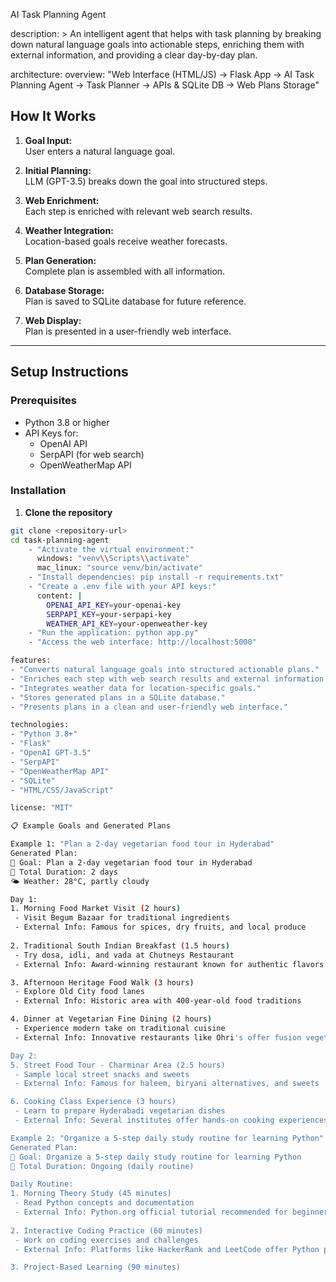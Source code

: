 AI Task Planning Agent

description: >
    An intelligent agent that helps with task planning by breaking down natural language goals
    into actionable steps, enriching them with external information, and providing a clear
    day-by-day plan.

architecture:
  overview: "Web Interface (HTML/JS) → Flask App → AI Task Planning Agent → Task Planner → APIs & SQLite DB → Web Plans Storage"

## How It Works

1. **Goal Input:**  
   User enters a natural language goal.

2. **Initial Planning:**  
   LLM (GPT-3.5) breaks down the goal into structured steps.

3. **Web Enrichment:**  
   Each step is enriched with relevant web search results.

4. **Weather Integration:**  
   Location-based goals receive weather forecasts.

5. **Plan Generation:**  
   Complete plan is assembled with all information.

6. **Database Storage:**  
   Plan is saved to SQLite database for future reference.

7. **Web Display:**  
   Plan is presented in a user-friendly web interface.

---

## Setup Instructions

### Prerequisites

- Python 3.8 or higher  
- API Keys for:  
  - OpenAI API  
  - SerpAPI (for web search)  
  - OpenWeatherMap API  

### Installation

1. **Clone the repository**  
  ```bash
git clone <repository-url>
cd task-planning-agent
      - "Activate the virtual environment:"
        windows: "venv\\Scripts\\activate"
        mac_linux: "source venv/bin/activate"
      - "Install dependencies: pip install -r requirements.txt"
      - "Create a .env file with your API keys:"
        content: |
          OPENAI_API_KEY=your-openai-key
          SERPAPI_KEY=your-serpapi-key
          WEATHER_API_KEY=your-openweather-key
      - "Run the application: python app.py"
      - "Access the web interface: http://localhost:5000"

features:
  - "Converts natural language goals into structured actionable plans."
  - "Enriches each step with web search results and external information."
  - "Integrates weather data for location-specific goals."
  - "Stores generated plans in a SQLite database."
  - "Presents plans in a clean and user-friendly web interface."

technologies:
  - "Python 3.8+"
  - "Flask"
  - "OpenAI GPT-3.5"
  - "SerpAPI"
  - "OpenWeatherMap API"
  - "SQLite"
  - "HTML/CSS/JavaScript"

license: "MIT"

📋 Example Goals and Generated Plans

Example 1: "Plan a 2-day vegetarian food tour in Hyderabad"
Generated Plan:
🎯 Goal: Plan a 2-day vegetarian food tour in Hyderabad
📅 Total Duration: 2 days
🌤️ Weather: 28°C, partly cloudy

Day 1:
1. Morning Food Market Visit (2 hours)
   - Visit Begum Bazaar for traditional ingredients
   - External Info: Famous for spices, dry fruits, and local produce
   
2. Traditional South Indian Breakfast (1.5 hours)
   - Try dosa, idli, and vada at Chutneys Restaurant
   - External Info: Award-winning restaurant known for authentic flavors

3. Afternoon Heritage Food Walk (3 hours)
   - Explore Old City food lanes
   - External Info: Historic area with 400-year-old food traditions

4. Dinner at Vegetarian Fine Dining (2 hours)
   - Experience modern take on traditional cuisine
   - External Info: Innovative restaurants like Ohri's offer fusion vegetarian

Day 2:
5. Street Food Tour - Charminar Area (2.5 hours)
   - Sample local street snacks and sweets
   - External Info: Famous for haleem, biryani alternatives, and sweets

6. Cooking Class Experience (3 hours)
   - Learn to prepare Hyderabadi vegetarian dishes
   - External Info: Several institutes offer hands-on cooking experiences

Example 2: "Organize a 5-step daily study routine for learning Python"
Generated Plan:
🎯 Goal: Organize a 5-step daily study routine for learning Python
📅 Total Duration: Ongoing (daily routine)

Daily Routine:
1. Morning Theory Study (45 minutes)
   - Read Python concepts and documentation
   - External Info: Python.org official tutorial recommended for beginners
   
2. Interactive Coding Practice (60 minutes)
   - Work on coding exercises and challenges
   - External Info: Platforms like HackerRank and LeetCode offer Python problems

3. Project-Based Learning (90 minutes)
